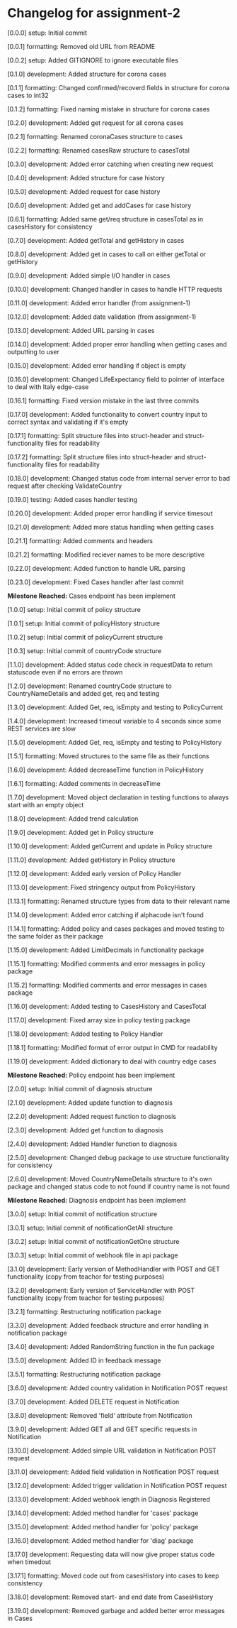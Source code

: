 # Changelog for assignment-2

[0.0.0] setup: Initial commit

[0.0.1] formatting: Removed old URL from README

[0.0.2] setup: Added GITIGNORE to ignore executable files

[0.1.0] development: Added structure for corona cases

[0.1.1] formatting: Changed confirmed/recoverd fields in structure for corona cases to int32

[0.1.2] formatting: Fixed naming mistake in structure for corona cases

[0.2.0] development: Added get request for all corona cases

[0.2.1] formatting: Renamed coronaCases structure to cases

[0.2.2] formatting: Renamed casesRaw structure to casesTotal

[0.3.0] development: Added error catching when creating new request

[0.4.0] development: Added structure for case history

[0.5.0] development: Added request for case history

[0.6.0] development: Added get and addCases for case history

[0.6.1] formatting: Added same get/req structure in casesTotal as in casesHistory for consistency

[0.7.0] development: Added getTotal and getHistory in cases

[0.8.0] development: Added get in cases to call on either getTotal or getHistory

[0.9.0] development: Added simple I/O handler in cases

[0.10.0] development: Changed handler in cases to handle HTTP requests

[0.11.0] development: Added error handler (from assignment-1)

[0.12.0] development: Added date validation (from assignment-1)

[0.13.0] development: Added URL parsing in cases

[0.14.0] development: Added proper error handling when getting cases and outputting to user

[0.15.0] development: Added error handling if object is empty

[0.16.0] development: Changed LifeExpectancy field to pointer of interface to deal with Italy edge-case

[0.16.1] formatting: Fixed version mistake in the last three commits

[0.17.0] development: Added functionality to convert country input to correct syntax and validating if it's empty

[0.17.1] formatting: Split structure files into struct-header and struct-functionality files for readability

[0.17.2] formatting: Split structure files into struct-header and struct-functionality files for readability

[0.18.0] development: Changed status code from internal server error to bad request after checking ValidateCountry

[0.19.0] testing: Added cases handler testing

[0.20.0] development: Added proper error handling if service timesout

[0.21.0] development: Added more status handling when getting cases

[0.21.1] formatting: Added comments and headers

[0.21.2] formatting: Modified reciever names to be more descriptive

[0.22.0] development: Added function to handle URL parsing

[0.23.0] development: Fixed Cases handler after last commit

**Milestone Reached:** Cases endpoint has been implement

[1.0.0] setup: Initial commit of policy structure

[1.0.1] setup: Initial commit of policyHistory structure

[1.0.2] setup: Initial commit of policyCurrent structure

[1.0.3] setup: Initial commit of countryCode structure

[1.1.0] development: Added status code check in requestData to return statuscode even if no errors are thrown

[1.2.0] development: Renamed countryCode structure to CountryNameDetails and added get, req and testing

[1.3.0] development: Added Get, req, isEmpty and testing to PolicyCurrent

[1.4.0] development: Increased timeout variable to 4 seconds since some REST services are slow

[1.5.0] development: Added Get, req, isEmpty and testing to PolicyHistory

[1.5.1] formatting: Moved structures to the same file as their functions

[1.6.0] development: Added decreaseTime function in PolicyHistory

[1.6.1] formatting: Added comments in decreaseTime

[1.7.0] development: Moved object declaration in testing functions to always start with an empty object

[1.8.0] development: Added trend calculation

[1.9.0] development: Added get in Policy structure

[1.10.0] development: Added getCurrent and update in Policy structure

[1.11.0] development: Added getHistory in Policy structure

[1.12.0] development: Added early version of Policy Handler

[1.13.0] development: Fixed stringency output from PolicyHistory

[1.13.1] formatting: Renamed structure types from data to their relevant name

[1.14.0] development: Added error catching if alphacode isn't found

[1.14.1] formatting: Added policy and cases packages and moved testing to the same folder as their package

[1.15.0] development: Added LimitDecimals in functionality package

[1.15.1] formatting: Modified comments and error messages in policy package

[1.15.2] formatting: Modified comments and error messages in cases package

[1.16.0] development: Added testing to CasesHistory and CasesTotal

[1.17.0] development: Fixed array size in policy testing package

[1.18.0] development: Added testing to Policy Handler

[1.18.1] formatting: Modified format of error output in CMD for readability

[1.19.0] development: Added dictionary to deal with country edge cases

**Milestone Reached:** Policy endpoint has been implement

[2.0.0] setup: Initial commit of diagnosis structure

[2.1.0] development: Added update function to diagnosis

[2.2.0] development: Added request function to diagnosis

[2.3.0] development: Added get function to diagnosis

[2.4.0] development: Added Handler function to diagnosis

[2.5.0] development: Changed debug package to use structure functionality for consistency

[2.6.0] development: Moved CountryNameDetails structure to it's own package and changed status code to not found if country name is not found

**Milestone Reached:** Diagnosis endpoint has been implement

[3.0.0] setup: Initial commit of notification structure

[3.0.1] setup: Initial commit of notificationGetAll structure

[3.0.2] setup: Initial commit of notificationGetOne structure

[3.0.3] setup: Initial commit of webhook file in api package

[3.1.0] development: Early version of MethodHandler with POST and GET functionality (copy from teachor for testing purposes)

[3.2.0] development: Early version of ServiceHandler with POST functionality (copy from teachor for testing purposes)

[3.2.1] formatting: Restructuring notification package

[3.3.0] development: Added feedback structure and error handling in notification package

[3.4.0] development: Added RandomString function in the fun package

[3.5.0] development: Added ID in feedback message

[3.5.1] formatting: Restructuring notification package

[3.6.0] development: Added country validation in Notification POST request

[3.7.0] development: Added DELETE request in Notification

[3.8.0] development: Removed 'field' attribute from Notification

[3.9.0] development: Added GET all and GET specific requests in Notification

[3.10.0] development: Added simple URL validation in Notification POST request

[3.11.0] development: Added field validation in Notification POST request

[3.12.0] development: Added trigger validation in Notification POST request

[3.13.0] development: Added webhook length in Diagnosis Registered

[3.14.0] development: Added method handler for 'cases' package

[3.15.0] development: Added method handler for 'policy' package

[3.16.0] development: Added method handler for 'diag' package

[3.17.0] development: Requesting data will now give proper status code when timedout

[3.17.1] formatting: Moved code out from casesHistory into cases to keep consistency

[3.18.0] development: Removed start- and end date from CasesHistory

[3.19.0] development: Removed garbage and added better error messages in Cases
